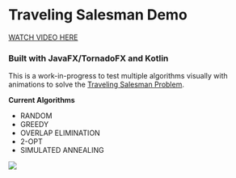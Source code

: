 # Traveling Salesman Demo

[WATCH VIDEO HERE](https://vimeo.com/278408438)

### Built with JavaFX/TornadoFX and Kotlin

This is a work-in-progress to test multiple algorithms visually with animations to solve the [Traveling Salesman Problem](https://en.wikipedia.org/wiki/Travelling_salesman_problem). 

**Current Algorithms**

* RANDOM
* GREEDY
* OVERLAP ELIMINATION
* 2-OPT
* SIMULATED ANNEALING


![](https://i.imgur.com/EoZ5yJO.png)
